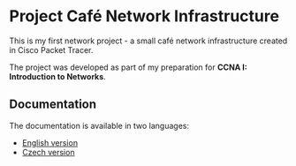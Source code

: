 # Project Café Network Infrastructure

This is my first network project - a small café network infrastructure created in Cisco Packet Tracer.

The project was developed as part of my preparation for **CCNA I: Introduction to Networks**.

## Documentation
The documentation is available in two languages:

- [English version](en/README.en.md)  
- [Czech version](cz/README.cs.md)


